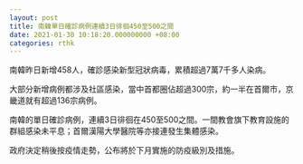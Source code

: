 ```yaml
---
layout: post
title: 南韓單日確診病例連續3日徘徊450至500之間
date: 2021-01-30 10:18:20.000000000 +08:00
categories: rthk
---
```


南韓昨日新增458人，確診感染新型冠狀病毒，累積超過7萬7千多人染病。

大部分新增病例都涉及社區感染，當中首都圈佔超過300宗，約一半在首爾市，京畿道就有超過136宗病例。

南韓的單日確診病例，連續3日徘徊在450至500之間。一間教會旗下教育設施的群組感染未平息；首爾漢陽大學醫院等亦接連發生集體感染。

政府決定稍後按疫情走勢，公布將於下月實施的防疫級別及措施。
